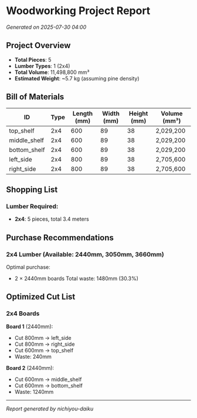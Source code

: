 # Woodworking Project Report

*Generated on 2025-07-30 04:00*

## Project Overview

- **Total Pieces**: 5
- **Lumber Types**: 1 (2x4)
- **Total Volume**: 11,498,800 mm³
- **Estimated Weight**: ~5.7 kg (assuming pine density)


## Bill of Materials

| ID | Type | Length (mm) | Width (mm) | Height (mm) | Volume (mm³) |
|----|------|------------|-----------|------------|-------------|
| top_shelf | 2x4 | 600 | 89 | 38 | 2,029,200 |
| middle_shelf | 2x4 | 600 | 89 | 38 | 2,029,200 |
| bottom_shelf | 2x4 | 600 | 89 | 38 | 2,029,200 |
| left_side | 2x4 | 800 | 89 | 38 | 2,705,600 |
| right_side | 2x4 | 800 | 89 | 38 | 2,705,600 |


## Shopping List

### Lumber Required:

- **2x4**: 5 pieces, total 3.4 meters


## Purchase Recommendations

### 2x4 Lumber (Available: 2440mm, 3050mm, 3660mm)
Optimal purchase:
- 2 × 2440mm boards
Total waste: 1480mm (30.3%)

## Optimized Cut List

### 2x4 Boards

**Board 1** (2440mm):
- Cut 800mm → left_side
- Cut 800mm → right_side
- Cut 600mm → top_shelf
- Waste: 240mm

**Board 2** (2440mm):
- Cut 600mm → middle_shelf
- Cut 600mm → bottom_shelf
- Waste: 1240mm

---
*Report generated by nichiyou-daiku*